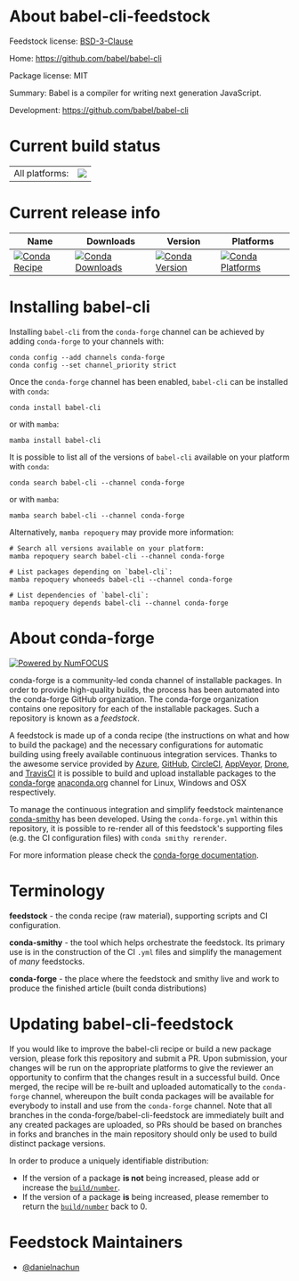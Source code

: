 About babel-cli-feedstock
=========================

Feedstock license: [BSD-3-Clause](https://github.com/conda-forge/babel-cli-feedstock/blob/main/LICENSE.txt)

Home: https://github.com/babel/babel-cli

Package license: MIT

Summary: Babel is a compiler for writing next generation JavaScript.

Development: https://github.com/babel/babel-cli

Current build status
====================


<table><tr><td>All platforms:</td>
    <td>
      <a href="https://dev.azure.com/conda-forge/feedstock-builds/_build/latest?definitionId=24307&branchName=main">
        <img src="https://dev.azure.com/conda-forge/feedstock-builds/_apis/build/status/babel-cli-feedstock?branchName=main">
      </a>
    </td>
  </tr>
</table>

Current release info
====================

| Name | Downloads | Version | Platforms |
| --- | --- | --- | --- |
| [![Conda Recipe](https://img.shields.io/badge/recipe-babel--cli-green.svg)](https://anaconda.org/conda-forge/babel-cli) | [![Conda Downloads](https://img.shields.io/conda/dn/conda-forge/babel-cli.svg)](https://anaconda.org/conda-forge/babel-cli) | [![Conda Version](https://img.shields.io/conda/vn/conda-forge/babel-cli.svg)](https://anaconda.org/conda-forge/babel-cli) | [![Conda Platforms](https://img.shields.io/conda/pn/conda-forge/babel-cli.svg)](https://anaconda.org/conda-forge/babel-cli) |

Installing babel-cli
====================

Installing `babel-cli` from the `conda-forge` channel can be achieved by adding `conda-forge` to your channels with:

```
conda config --add channels conda-forge
conda config --set channel_priority strict
```

Once the `conda-forge` channel has been enabled, `babel-cli` can be installed with `conda`:

```
conda install babel-cli
```

or with `mamba`:

```
mamba install babel-cli
```

It is possible to list all of the versions of `babel-cli` available on your platform with `conda`:

```
conda search babel-cli --channel conda-forge
```

or with `mamba`:

```
mamba search babel-cli --channel conda-forge
```

Alternatively, `mamba repoquery` may provide more information:

```
# Search all versions available on your platform:
mamba repoquery search babel-cli --channel conda-forge

# List packages depending on `babel-cli`:
mamba repoquery whoneeds babel-cli --channel conda-forge

# List dependencies of `babel-cli`:
mamba repoquery depends babel-cli --channel conda-forge
```


About conda-forge
=================

[![Powered by
NumFOCUS](https://img.shields.io/badge/powered%20by-NumFOCUS-orange.svg?style=flat&colorA=E1523D&colorB=007D8A)](https://numfocus.org)

conda-forge is a community-led conda channel of installable packages.
In order to provide high-quality builds, the process has been automated into the
conda-forge GitHub organization. The conda-forge organization contains one repository
for each of the installable packages. Such a repository is known as a *feedstock*.

A feedstock is made up of a conda recipe (the instructions on what and how to build
the package) and the necessary configurations for automatic building using freely
available continuous integration services. Thanks to the awesome service provided by
[Azure](https://azure.microsoft.com/en-us/services/devops/), [GitHub](https://github.com/),
[CircleCI](https://circleci.com/), [AppVeyor](https://www.appveyor.com/),
[Drone](https://cloud.drone.io/welcome), and [TravisCI](https://travis-ci.com/)
it is possible to build and upload installable packages to the
[conda-forge](https://anaconda.org/conda-forge) [anaconda.org](https://anaconda.org/)
channel for Linux, Windows and OSX respectively.

To manage the continuous integration and simplify feedstock maintenance
[conda-smithy](https://github.com/conda-forge/conda-smithy) has been developed.
Using the ``conda-forge.yml`` within this repository, it is possible to re-render all of
this feedstock's supporting files (e.g. the CI configuration files) with ``conda smithy rerender``.

For more information please check the [conda-forge documentation](https://conda-forge.org/docs/).

Terminology
===========

**feedstock** - the conda recipe (raw material), supporting scripts and CI configuration.

**conda-smithy** - the tool which helps orchestrate the feedstock.
                   Its primary use is in the construction of the CI ``.yml`` files
                   and simplify the management of *many* feedstocks.

**conda-forge** - the place where the feedstock and smithy live and work to
                  produce the finished article (built conda distributions)


Updating babel-cli-feedstock
============================

If you would like to improve the babel-cli recipe or build a new
package version, please fork this repository and submit a PR. Upon submission,
your changes will be run on the appropriate platforms to give the reviewer an
opportunity to confirm that the changes result in a successful build. Once
merged, the recipe will be re-built and uploaded automatically to the
`conda-forge` channel, whereupon the built conda packages will be available for
everybody to install and use from the `conda-forge` channel.
Note that all branches in the conda-forge/babel-cli-feedstock are
immediately built and any created packages are uploaded, so PRs should be based
on branches in forks and branches in the main repository should only be used to
build distinct package versions.

In order to produce a uniquely identifiable distribution:
 * If the version of a package **is not** being increased, please add or increase
   the [``build/number``](https://docs.conda.io/projects/conda-build/en/latest/resources/define-metadata.html#build-number-and-string).
 * If the version of a package **is** being increased, please remember to return
   the [``build/number``](https://docs.conda.io/projects/conda-build/en/latest/resources/define-metadata.html#build-number-and-string)
   back to 0.

Feedstock Maintainers
=====================

* [@danielnachun](https://github.com/danielnachun/)

